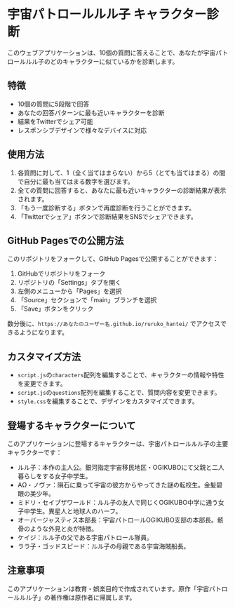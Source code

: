 # 宇宙パトロールルル子 キャラクター診断

このウェブアプリケーションは、10個の質問に答えることで、あなたが宇宙パトロールルル子のどのキャラクターに似ているかを診断します。

## 特徴

- 10個の質問に5段階で回答
- あなたの回答パターンに最も近いキャラクターを診断
- 結果をTwitterでシェア可能
- レスポンシブデザインで様々なデバイスに対応

## 使用方法

1. 各質問に対して、1（全く当てはまらない）から5（とても当てはまる）の間で自分に最も当てはまる数字を選びます。
2. 全ての質問に回答すると、あなたに最も近いキャラクターの診断結果が表示されます。
3. 「もう一度診断する」ボタンで再度診断を行うことができます。
4. 「Twitterでシェア」ボタンで診断結果をSNSでシェアできます。

## GitHub Pagesでの公開方法

このリポジトリをフォークして、GitHub Pagesで公開することができます：

1. GitHubでリポジトリをフォーク
2. リポジトリの「Settings」タブを開く
3. 左側のメニューから「Pages」を選択
4. 「Source」セクションで「main」ブランチを選択
5. 「Save」ボタンをクリック

数分後に、`https://あなたのユーザー名.github.io/ruruko_hantei/` でアクセスできるようになります。

## カスタマイズ方法

- `script.js`の`characters`配列を編集することで、キャラクターの情報や特性を変更できます。
- `script.js`の`questions`配列を編集することで、質問内容を変更できます。
- `style.css`を編集することで、デザインをカスタマイズできます。

## 登場するキャラクターについて

このアプリケーションに登場するキャラクターは、宇宙パトロールルル子の主要キャラクターです：

- ルル子：本作の主人公。銀河指定宇宙移民地区・OGIKUBOにて父親と二人暮らしをする女子中学生。
- AΩ・ノヴァ：隕石に乗って宇宙の彼方からやってきた謎の転校生。金髪碧眼の美少年。
- ミドリ・セイブザワールド：ルル子の友人で同じくOGIKUBO中学に通う女子中学生。異星人と地球人のハーフ。
- オーバージャスティス本部長：宇宙パトロールOGIKUBO支部の本部長。骸骨のような外見と炎が特徴。
- ケイジ：ルル子の父である宇宙パトロール隊員。
- ララ子・ゴッドスピード：ルル子の母親である宇宙海賊船長。

## 注意事項

このアプリケーションは教育・娯楽目的で作成されています。原作「宇宙パトロールルル子」の著作権は原作者に帰属します。
